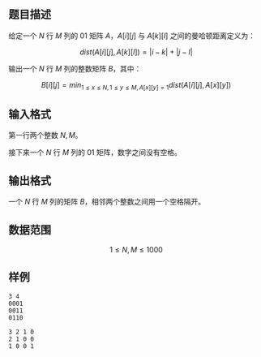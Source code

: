 ## 题目描述

给定一个 $N$ 行 $M$ 列的 $01$ 矩阵 $A$，$A[i][j]$ 与 $A[k][l]$ 之间的曼哈顿距离定义为：

$$dist(A[i][j], A[k][l]) = |i-k|+|j-l|$$

输出一个 $N$ 行 $M$ 列的整数矩阵 $B$，其中：

$$B[i][j] = min_{1\leq x \leq N,1 \leq y \leq M, A[x][y] = 1}dist(A[i][j], A[x][y])$$

## 输入格式

第一行两个整数 $N,M$。

接下来一个 $N$ 行 $M$ 列的 $01$ 矩阵，数字之间没有空格。

## 输出格式

一个 $N$ 行 $M$ 列的矩阵 $B$，相邻两个整数之间用一个空格隔开。

## 数据范围

$$1\leq N,M \leq 1000$$

## 样例

```input1
3 4
0001
0011
0110
```

```output1
3 2 1 0
2 1 0 0
1 0 0 1
```

